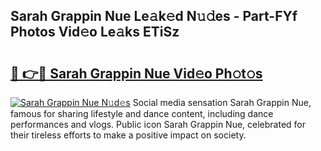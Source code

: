 ## Sarah Grappin Nue Le𝚊k𝚎d N𝚞𝚍es - Part-FYf Photos Vid𝚎o Le𝚊ks ETiSz

# <h2><a href="http://fb4yya.evod.top/?m=Sarah+Grappin+Nue">🔗 👉🔴 Sarah Grappin Nue Vid𝚎o Ph𝚘t𝚘s</a></h2>

[![Sarah Grappin Nue N𝚞d𝚎s](https://i.imgur.com/8V9OHl7.gif)](http://fb4yya.evod.top/?m=Sarah+Grappin+Nue)
Social media sensation Sarah Grappin Nue, famous for sharing lifestyle and dance content, including dance performances and vlogs. Public icon Sarah Grappin Nue, celebrated for their tireless efforts to make a positive impact on society. 
